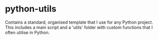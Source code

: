 # python-utils
Contains a standard, organised template that I use for any Python project. This includes a main script and a 'utils' folder with custom functions that I often utilise in Python.
